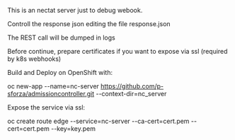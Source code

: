 This is an nectat server just to debug webook.

Controll the response json editing the file response.json

The REST call will be dumped in logs

Before continue, prepare certificates if you want to expose via ssl (required by k8s webhooks)

Build and Deploy on OpenShift with:

oc new-app --name=nc-server https://github.com/p-sforza/admissioncontroller.git --context-dir=nc_server

Expose the service via ssl:

oc create route edge --service=nc-server --ca-cert=cert.pem --cert=cert.pem --key=key.pem


